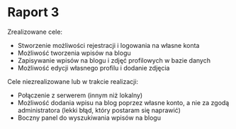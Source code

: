 # Raport 3

Zrealizowane cele:
* Stworzenie możliwości rejestracji i logowania na własne konta
* Możliwość tworzenia wpisów na blogu
* Zapisywanie wpisów na blogu i zdjęć profilowych w bazie danych
* Możliwość edycji własnego profilu i dodanie zdjęcia

Cele niezrealizowane lub w trakcie realizacji:
* Połączenie z serwerem (innym niż lokalny)
* Możliwość dodania wpisu na blog poprzez własne konto, a nie za zgodą administratora
(lekki błąd, który postaram się naprawić)
* Boczny panel do wyszukiwania wpisów na blogu
